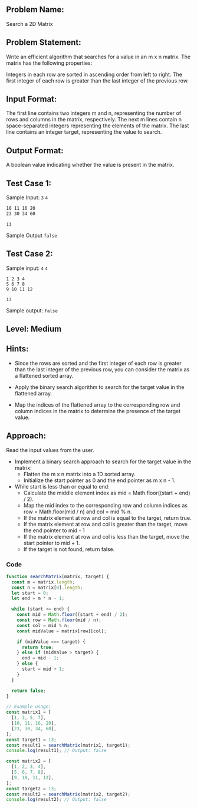 ## Problem Name:

Search a 2D Matrix

## Problem Statement:

Write an efficient algorithm that searches for a value
in an m x n matrix. The matrix has the following
properties:

Integers in each row are sorted in ascending order
from left to right.
The first integer of each row is greater than the last
integer of the previous row.

## Input Format:

The first line contains two integers m and n,
representing the number of rows and columns
in the matrix, respectively.
The next m lines contain n space-separated
integers representing the elements of the matrix.
The last line contains an integer target,
representing the value to search.

## Output Format:

A boolean value indicating
whether the value is
present in the matrix.

## Test Case 1:

Sample Input:
`3` `4`

```1 3 5 7
10 11 16 20
23 30 34 60
```

`13`

Sample Output
`false`

## Test Case 2:

Sample input:
`4` `4`

```
1 2 3 4
5 6 7 8
9 10 11 12
```

`13`

Sample output:
`false`

## Level: Medium

## Hints:

- Since the rows are sorted and the first integer of
  each row is greater than the last integer of the
  previous row, you can consider the matrix as a
  flattened sorted array.

- Apply the binary search algorithm to search for
  the target value in the flattened array.
- Map the indices of the flattened array to the
  corresponding row and column indices in the
  matrix to determine the presence of the target
  value.

## Approach:

Read the input values from the user.

- Implement a binary search approach to search for the target value in the matrix:
  - Flatten the m x n matrix into a 1D sorted array.
  - Initialize the start pointer as 0 and the end pointer as m x n - 1.
- While start is less than or equal to end:
  - Calculate the middle element index as mid = Math.floor((start + end) / 2).
  - Map the mid index to the corresponding row and column indices as row = Math.floor(mid / n) and col = mid % n.
  - If the matrix element at row and col is equal to the target, return true.
  - If the matrix element at row and col is greater than the target, move the end pointer to mid - 1
  - If the matrix element at row and col is less than the target, move the start pointer to mid + 1.
  - If the target is not found, return false.

### Code

```JavaScript
function searchMatrix(matrix, target) {
  const m = matrix.length;
  const n = matrix[0].length;
  let start = 0;
  let end = m * n - 1;

  while (start <= end) {
    const mid = Math.floor((start + end) / 2);
    const row = Math.floor(mid / n);
    const col = mid % n;
    const midValue = matrix[row][col];

    if (midValue === target) {
      return true;
    } else if (midValue > target) {
      end = mid - 1;
    } else {
      start = mid + 1;
    }
  }

  return false;
}

// Example usage:
const matrix1 = [
  [1, 3, 5, 7],
  [10, 11, 16, 20],
  [23, 30, 34, 60],
];
const target1 = 13;
const result1 = searchMatrix(matrix1, target1);
console.log(result1); // Output: false

const matrix2 = [
  [1, 2, 3, 4],
  [5, 6, 7, 8],
  [9, 10, 11, 12],
];
const target2 = 13;
const result2 = searchMatrix(matrix2, target2);
console.log(result2); // Output: false
```
